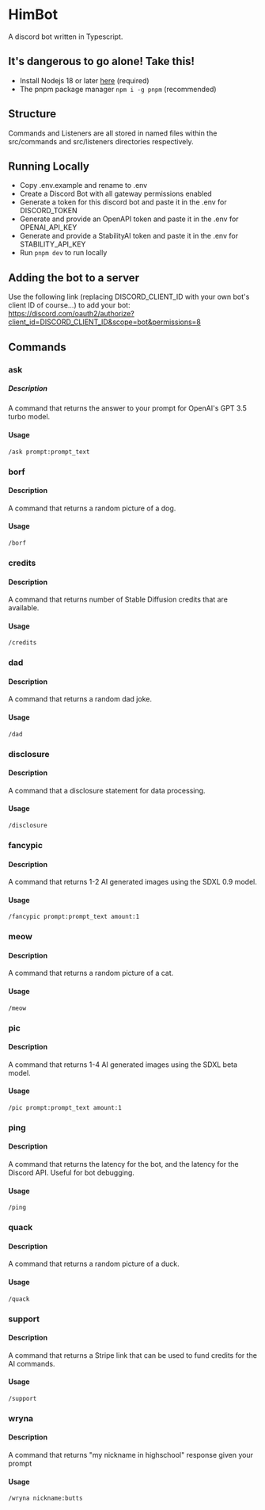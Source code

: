 # HimBot

A discord bot written in Typescript.

## It's dangerous to go alone! Take this!

-   Install Nodejs 18 or later [here](https://nodejs.org/en/download) (required)
-   The pnpm package manager `npm i -g pnpm` (recommended)

## Structure

Commands and Listeners are all stored in named files within the src/commands and src/listeners directories respectively.

## Running Locally

-   Copy .env.example and rename to .env
-   Create a Discord Bot with all gateway permissions enabled
-   Generate a token for this discord bot and paste it in the .env for DISCORD_TOKEN
-   Generate and provide an OpenAPI token and paste it in the .env for OPENAI_API_KEY
-   Generate and provide a StabilityAI token and paste it in the .env for STABILITY_API_KEY
-   Run `pnpm dev` to run locally

## Adding the bot to a server

Use the following link (replacing DISCORD_CLIENT_ID with your own bot's client ID of course...) to add your bot:
https://discord.com/oauth2/authorize?client_id=DISCORD_CLIENT_ID&scope=bot&permissions=8

## Commands

### **ask**

##### Description

A command that returns the answer to your prompt for OpenAI's GPT 3.5 turbo model.

#### Usage

`/ask prompt:prompt_text`

### **borf**

#### Description

A command that returns a random picture of a dog.

#### Usage

`/borf`

### **credits**

#### Description

A command that returns number of Stable Diffusion credits that are available.

#### Usage

`/credits`

### **dad**

#### Description

A command that returns a random dad joke.

#### Usage

`/dad`

### **disclosure**

#### Description

A command that a disclosure statement for data processing.

#### Usage

`/disclosure`

### **fancypic**

#### Description

A command that returns 1-2 AI generated images using the SDXL 0.9 model.

#### Usage

`/fancypic prompt:prompt_text amount:1`

### **meow**

#### Description

A command that returns a random picture of a cat.

#### Usage

`/meow`

### **pic**

#### Description

A command that returns 1-4 AI generated images using the SDXL beta model.

#### Usage

`/pic prompt:prompt_text amount:1`

### **ping**

#### Description

A command that returns the latency for the bot, and the latency for the Discord API. Useful for bot debugging.

#### Usage

`/ping`

### **quack**

#### Description

A command that returns a random picture of a duck.

#### Usage

`/quack`

### **support**

#### Description

A command that returns a Stripe link that can be used to fund credits for the AI commands.

#### Usage

`/support`

### **wryna**

#### Description

A command that returns "my nickname in highschool" response given your prompt

#### Usage

`/wryna nickname:butts`
